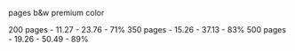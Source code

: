pages       b&w     premium color

200 pages - 11.27 - 23.76 - 71%
350 pages - 15.26 - 37.13 - 83%
500 pages - 19.26 - 50.49 - 89%
